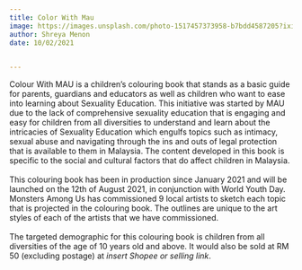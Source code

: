 ```yaml
---
title: Color With Mau
image: https://images.unsplash.com/photo-1517457373958-b7bdd4587205?ixid=MnwxMjA3fDB8MHxwaG90by1wYWdlfHx8fGVufDB8fHx8&ixlib=rb-1.2.1&auto=format&fit=crop&w=1350&q=80
author: Shreya Menon
date: 10/02/2021
     

---
```


Colour With MAU is a children’s colouring book that stands as a basic guide for parents, guardians and educators as well as children who want to ease into learning about Sexuality Education. This initiative was started by MAU due to the lack of comprehensive sexuality education that is engaging and easy for children from all diversities to understand and learn about the intricacies of Sexuality Education which engulfs topics such as intimacy, sexual abuse and navigating through the ins and outs of legal protection that is available to them in Malaysia. The content developed in this book is specific to the social and cultural factors that do affect children in Malaysia.
<br>
<br>
This colouring book has been in production since January 2021 and will be launched on the 12th of August 2021, in conjunction with World Youth Day. Monsters Among Us has commissioned 9 local artists to sketch each topic that is projected in the colouring book. The outlines are unique to the art styles of each of the artists that we have commissioned.
<br>
<br>
The targeted demographic for this colouring book is children from all diversities of the age of 10 years old and above. It would also be sold at RM 50 (excluding postage) at *insert Shopee or selling link*.  